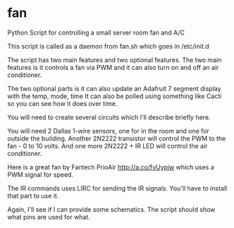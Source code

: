 # fan
Python Script for controlling a small server room fan and A/C

This script is called as a daemon from fan.sh which goes in /etc/init.d

The script has two main features and two optional features.
The two main features is it controls a fan via PWM and it can also turn on and off an air conditioner. 

The two optional parts is it can also update an Adafruit 7 segment display with the temp, mode, time
It can also be polled using something like Cacti so you can see how it does over time.

You will need to create several circuits which I'll describe briefly here.

You will need 2 Dallas 1-wire sensors, one for in the room and one for outside the building.
Another 2N2222 transistor will control the PWM to the fan - 0 to 10 volts.
And one more 2N2222 + IR LED will control the air conditioner. 

Here is a great fan by Fantech PrioAir http://a.co/fvUypiw which uses a PWM signal for speed.

The IR commands uses LIRC for sending the IR signals.  You'll have to install that part to use it.

Again, I'll see if I can provide some schematics.  The script should show what pins are used for what.
